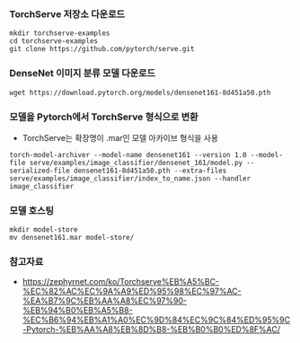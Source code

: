 ### TorchServe 저장소 다운로드
```
mkdir torchserve-examples
cd torchserve-examples
git clone https://github.com/pytorch/serve.git
```

### DenseNet 이미지 분류 모델 다운로드
```
wget https://download.pytorch.org/models/densenet161-8d451a50.pth
```

### 모델을 Pytorch에서 TorchServe 형식으로 변환
- TorchServe는 확장명이 .mar인 모델 아카이브 형식을 사용
```commandline
torch-model-archiver --model-name densenet161 --version 1.0 --model-file serve/examples/image_classifier/densenet_161/model.py --serialized-file densenet161-8d451a50.pth --extra-files serve/examples/image_classifier/index_to_name.json --handler image_classifier
```

### 모델 호스팅
```commandline
mkdir model-store
mv densenet161.mar model-store/
```

### 참고자료
- https://zephyrnet.com/ko/Torchserve%EB%A5%BC-%EC%82%AC%EC%9A%A9%ED%95%98%EC%97%AC-%EA%B7%9C%EB%AA%A8%EC%97%90-%EB%94%B0%EB%A5%B8-%EC%B6%94%EB%A1%A0%EC%9D%84%EC%9C%84%ED%95%9C-Pytorch-%EB%AA%A8%EB%8D%B8-%EB%B0%B0%ED%8F%AC/

